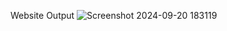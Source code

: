 Website Output
![Screenshot 2024-09-20 183119](https://github.com/user-attachments/assets/566f66e9-27c9-4f4c-9707-b6b09afaa1b5)
